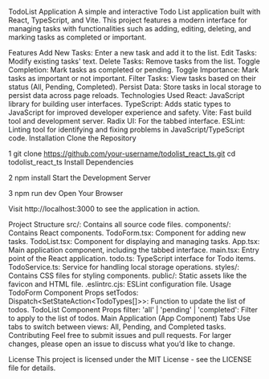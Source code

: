 TodoList Application
A simple and interactive Todo List application built with React, TypeScript, and Vite. This project features a modern interface for managing tasks with functionalities such as adding, editing, deleting, and marking tasks as completed or important.

Features
Add New Tasks: Enter a new task and add it to the list.
Edit Tasks: Modify existing tasks' text.
Delete Tasks: Remove tasks from the list.
Toggle Completion: Mark tasks as completed or pending.
Toggle Importance: Mark tasks as important or not important.
Filter Tasks: View tasks based on their status (All, Pending, Completed).
Persist Data: Store tasks in local storage to persist data across page reloads.
Technologies Used
React: JavaScript library for building user interfaces.
TypeScript: Adds static types to JavaScript for improved developer experience and safety.
Vite: Fast build tool and development server.
Radix UI: For the tabbed interface.
ESLint: Linting tool for identifying and fixing problems in JavaScript/TypeScript code.
Installation
Clone the Repository

1
git clone https://github.com/your-username/todolist_react_ts.git
cd todolist_react_ts
Install Dependencies

2
npm install
Start the Development Server

3
npm run dev
Open Your Browser

Visit http://localhost:3000 to see the application in action.

Project Structure
src/: Contains all source code files.
components/: Contains React components.
TodoForm.tsx: Component for adding new tasks.
TodoList.tsx: Component for displaying and managing tasks.
App.tsx: Main application component, including the tabbed interface.
main.tsx: Entry point of the React application.
todo.ts: TypeScript interface for Todo items.
TodoService.ts: Service for handling local storage operations.
styles/: Contains CSS files for styling components.
public/: Static assets like the favicon and HTML file.
.eslintrc.cjs: ESLint configuration file.
Usage
TodoForm Component
Props
setTodos: Dispatch<SetStateAction<TodoTypes[]>>: Function to update the list of todos.
TodoList Component
Props
filter: 'all' | 'pending' | 'completed': Filter to apply to the list of todos.
Main Application (App Component)
Tabs
Use tabs to switch between views: All, Pending, and Completed tasks.
Contributing
Feel free to submit issues and pull requests. For larger changes, please open an issue to discuss what you’d like to change.

License
This project is licensed under the MIT License - see the LICENSE file for details.
